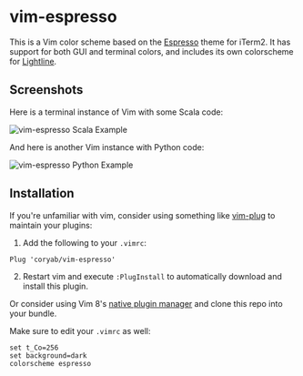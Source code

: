 # vim-espresso

This is a Vim color scheme based on the [Espresso][] theme for iTerm2. It has
support for both GUI and terminal colors, and includes its own colorscheme for
[Lightline][].

[Espresso]: https://github.com/mbadolato/iTerm2-Color-Schemes#espresso
[Lightline]: https://github.com/itchyny/lightline.vim

## Screenshots

Here is a terminal instance of Vim with some Scala code:

![vim-espresso Scala Example](https://raw.githubusercontent.com/gmoe/vim-espresso/gh-pages/images/scala.png)

And here is another Vim instance with Python code:

![vim-espresso Python Example](https://raw.githubusercontent.com/gmoe/vim-espresso/gh-pages/images/python.png)

## Installation

If you're unfamiliar with vim, consider using something like [vim-plug][] to
maintain your plugins:

1. Add the following to your `.vimrc`:
```vim
Plug 'coryab/vim-espresso'
```
2. Restart vim and execute `:PlugInstall` to automatically download and install
   this plugin.

Or consider using Vim 8's [native plugin manager][vim8] and clone this repo
into your bundle.


Make sure to edit your `.vimrc` as well:

```vim
set t_Co=256
set background=dark
colorscheme espresso
```

[vim-plug]: https://vimhelp.org/repeat.txt.html#packages
[vim8]: https://vimhelp.org/repeat.txt.html#packages
